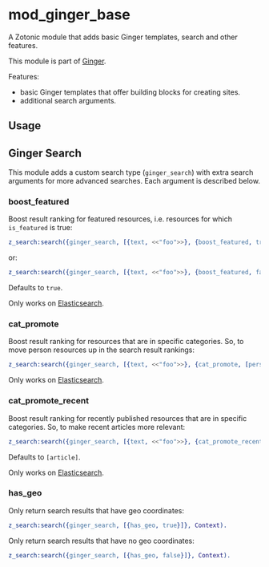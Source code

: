 mod_ginger_base
===============

A Zotonic module that adds basic Ginger templates, search and other features.

This module is part of [Ginger](http://github.com/driebit/ginger).

Features:

* basic Ginger templates that offer building blocks for creating sites.
* additional search arguments.

Usage
-----

## Ginger Search

This module adds a custom search type (`ginger_search`) with extra search
arguments for more advanced searches. Each argument is described below.

### boost_featured

Boost result ranking for featured resources, i.e. resources for which
`is_featured` is true:

```erlang
z_search:search({ginger_search, [{text, <<"foo">>}, {boost_featured, true}]}, Context).
```

or:

```erlang
z_search:search({ginger_search, [{text, <<"foo">>}, {boost_featured, false}]}, Context).
```

Defaults to `true`.

Only works on [Elasticsearch](https://github.com/driebit/mod_elasticsearch).

### cat_promote

Boost result ranking for resources that are in specific categories. So, to move
person resources up in the search result rankings:

```erlang
z_search:search({ginger_search, [{text, <<"foo">>}, {cat_promote, [person]}]}, Context).
```

Only works on [Elasticsearch](https://github.com/driebit/mod_elasticsearch).

### cat_promote_recent

Boost result ranking for recently published resources that are in specific
categories. So, to make recent articles more relevant:

```erlang
z_search:search({ginger_search, [{text, <<"foo">>}, {cat_promote_recent, [person, article]}]}, Context).
```

Defaults to `[article]`.

Only works on [Elasticsearch](https://github.com/driebit/mod_elasticsearch).

### has_geo

Only return search results that have geo coordinates:

```erlang
z_search:search({ginger_search, [{has_geo, true}]}, Context).
```

Only return search results that have no geo coordinates:

```erlang
z_search:search({ginger_search, [{has_geo, false}]}, Context).
```
